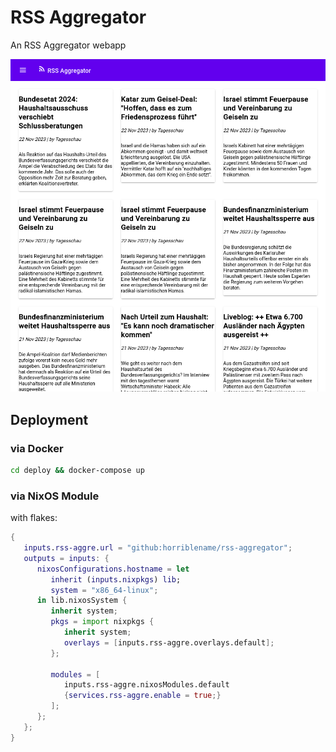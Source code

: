 # RSS Aggregator

An RSS Aggregator webapp

![rss-aggre-screenshot](.github/resources/rss-aggre-screenshot.png)

## Deployment

### via Docker

```bash
cd deploy && docker-compose up
```

### via NixOS Module

with flakes:

```nix
{
   inputs.rss-aggre.url = "github:horriblename/rss-aggregator";
   outputs = inputs: {
      nixosConfigurations.hostname = let
         inherit (inputs.nixpkgs) lib;
         system = "x86_64-linux";
      in lib.nixosSystem {
         inherit system;
         pkgs = import nixpkgs {
            inherit system;
            overlays = [inputs.rss-aggre.overlays.default];
         };

         modules = [
            inputs.rss-aggre.nixosModules.default
            {services.rss-aggre.enable = true;}
         ];
      };
   };
}
```
